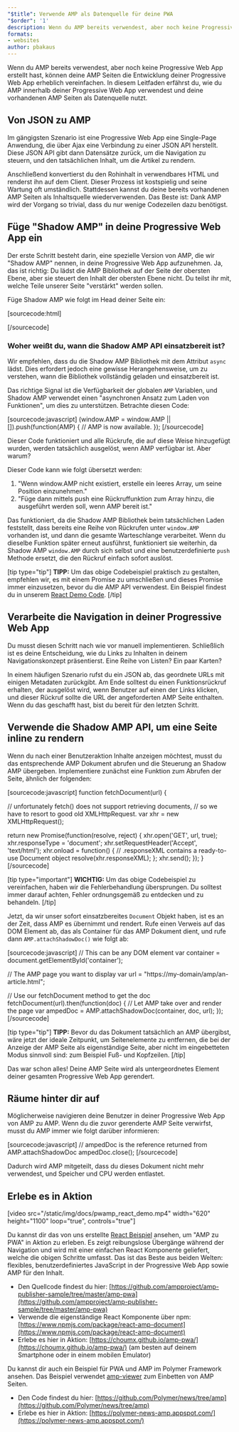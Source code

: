 ```yaml
---
"$title": Verwende AMP als Datenquelle für deine PWA
"$order": '1'
description: Wenn du AMP bereits verwendest, aber noch keine Progressive Web App erstellt hast, können deine AMP Seiten die Entwicklung deiner Progressive Web App erheblich vereinfachen.
formats:
- websites
author: pbakaus
---
```


Wenn du AMP bereits verwendest, aber noch keine Progressive Web App erstellt hast, können deine AMP Seiten die Entwicklung deiner Progressive Web App erheblich vereinfachen. In diesem Leitfaden erfährst du, wie du AMP innerhalb deiner Progressive Web App verwendest und deine vorhandenen AMP Seiten als Datenquelle nutzt.

## Von JSON zu AMP

Im gängigsten Szenario ist eine Progressive Web App eine Single-Page Anwendung, die über Ajax eine Verbindung zu einer JSON API herstellt. Diese JSON API gibt dann Datensätze zurück, um die Navigation zu steuern, und den tatsächlichen Inhalt, um die Artikel zu rendern.

Anschließend konvertierst du den Rohinhalt in verwendbares HTML und renderst ihn auf dem Client. Dieser Prozess ist kostspielig und seine Wartung oft umständlich. Stattdessen kannst du deine bereits vorhandenen AMP Seiten als Inhaltsquelle wiederverwenden. Das Beste ist: Dank AMP wird der Vorgang so trivial, dass du nur wenige Codezeilen dazu benötigst.

## Füge "Shadow AMP" in deine Progressive Web App ein

Der erste Schritt besteht darin, eine spezielle Version von AMP, die wir "Shadow AMP" nennen, in deine Progressive Web App aufzunehmen. Ja, das ist richtig: Du lädst die AMP Bibliothek auf der Seite der obersten Ebene, aber sie steuert den Inhalt der obersten Ebene nicht. Du teilst ihr mit, welche Teile unserer Seite "verstärkt" werden sollen.

Füge Shadow AMP wie folgt im Head deiner Seite ein:

[sourcecode:html]
<!-- Asynchronously load the AMP-with-Shadow-DOM runtime library. -->
<script async src="https://cdn.ampproject.org/shadow-v0.js"></script>
[/sourcecode]

### Woher weißt du, wann die Shadow AMP API einsatzbereit ist?

Wir empfehlen, dass du die Shadow AMP Bibliothek mit dem Attribut `async` lädst. Dies erfordert jedoch eine gewisse Herangehensweise, um zu verstehen, wann die Bibliothek vollständig geladen und einsatzbereit ist.

Das richtige Signal ist die Verfügbarkeit der globalen <code>AMP</code> Variablen, und Shadow AMP verwendet einen "<a>asynchronen Ansatz zum Laden von Funktionen</a>", um dies zu unterstützen. Betrachte diesen Code:

[sourcecode:javascript]
(window.AMP = window.AMP || []).push(function(AMP) {
  // AMP is now available.
});
[/sourcecode]

Dieser Code funktioniert und alle Rückrufe, die auf diese Weise hinzugefügt wurden, werden tatsächlich ausgelöst, wenn AMP verfügbar ist. Aber warum?

Dieser Code kann wie folgt übersetzt werden:

1. "Wenn window.AMP nicht existiert, erstelle ein leeres Array, um seine Position einzunehmen."
2. "Füge dann mittels push eine Rückruffunktion zum Array hinzu, die ausgeführt werden soll, wenn AMP bereit ist."

Das funktioniert, da die Shadow AMP Bibliothek beim tatsächlichen Laden feststellt, dass bereits eine Reihe von Rückrufen unter <code>window.AMP</code> vorhanden ist, und dann die gesamte Warteschlange verarbeitet. Wenn du dieselbe Funktion später erneut ausführst, funktioniert sie weiterhin, da Shadow AMP <code>window.AMP</code> durch sich selbst und eine benutzerdefinierte <code>push</code> Methode ersetzt, die den Rückruf einfach sofort auslöst.

[tip type="tip"] **TIPP:** Um das obige Codebeispiel praktisch zu gestalten, empfehlen wir, es mit einem Promise zu umschließen und dieses Promise immer einzusetzen, bevor du die AMP API verwendest. Ein Beispiel findest du in unserem [React Demo Code](https://github.com/ampproject/amp-publisher-sample/blob/master/amp-pwa/src/components/amp-document/amp-document.js#L20). [/tip]

## Verarbeite die Navigation in deiner Progressive Web App

Du musst diesen Schritt nach wie vor manuell implementieren. Schließlich ist es deine Entscheidung, wie du Links zu Inhalten in deinem Navigationskonzept präsentierst. Eine Reihe von Listen? Ein paar Karten?

In einem häufigen Szenario rufst du ein JSON ab, das geordnete URLs mit einigen Metadaten zurückgibt. Am Ende solltest du einen Funktionsrückruf erhalten, der ausgelöst wird, wenn Benutzer auf einen der Links klicken, und dieser Rückruf sollte die URL der angeforderten AMP Seite enthalten. Wenn du das geschafft hast, bist du bereit für den letzten Schritt.

## Verwende die Shadow AMP API, um eine Seite inline zu rendern

Wenn du nach einer Benutzeraktion Inhalte anzeigen möchtest, musst du das entsprechende AMP Dokument abrufen und die Steuerung an Shadow AMP übergeben. Implementiere zunächst eine Funktion zum Abrufen der Seite, ähnlich der folgenden:

[sourcecode:javascript]
function fetchDocument(url) {

  // unfortunately fetch() does not support retrieving documents,
  // so we have to resort to good old XMLHttpRequest.
  var xhr = new XMLHttpRequest();

  return new Promise(function(resolve, reject) {
    xhr.open('GET', url, true);
    xhr.responseType = 'document';
    xhr.setRequestHeader('Accept', 'text/html');
    xhr.onload = function() {
      // .responseXML contains a ready-to-use Document object
      resolve(xhr.responseXML);
    };
    xhr.send();
  });
}
[/sourcecode]

[tip type="important"] **WICHTIG:** Um das obige Codebeispiel zu vereinfachen, haben wir die Fehlerbehandlung übersprungen. Du solltest immer darauf achten, Fehler ordnungsgemäß zu entdecken und zu behandeln. [/tip]

Jetzt, da wir unser sofort einsatzbereites <code>Document</code> Objekt haben, ist es an der Zeit, dass AMP es übernimmt und rendert. Rufe einen Verweis auf das DOM Element ab, das als Container für das AMP Dokument dient, und rufe dann <code>AMP.attachShadowDoc()</code> wie folgt ab:

[sourcecode:javascript]
// This can be any DOM element
var container = document.getElementById('container');

// The AMP page you want to display
var url = "https://my-domain/amp/an-article.html";

// Use our fetchDocument method to get the doc
fetchDocument(url).then(function(doc) {
  // Let AMP take over and render the page
  var ampedDoc = AMP.attachShadowDoc(container, doc, url);
});
[/sourcecode]

[tip type="tip"] **TIPP:** Bevor du das Dokument tatsächlich an AMP übergibst, wäre jetzt der ideale Zeitpunkt, um Seitenelemente zu entfernen, die bei der Anzeige der AMP Seite als eigenständige Seite, aber nicht im eingebetteten Modus sinnvoll sind: zum Beispiel Fuß- und Kopfzeilen. [/tip]

Das war schon alles! Deine AMP Seite wird als untergeordnetes Element deiner gesamten Progressive Web App gerendert.

## Räume hinter dir auf

Möglicherweise navigieren deine Benutzer in deiner Progressive Web App von AMP zu AMP. Wenn du die zuvor gerenderte AMP Seite verwirfst, musst du AMP immer wie folgt darüber informieren:

[sourcecode:javascript]
// ampedDoc is the reference returned from AMP.attachShadowDoc
ampedDoc.close();
[/sourcecode]

Dadurch wird AMP mitgeteilt, dass du dieses Dokument nicht mehr verwendest, und Speicher und CPU werden entlastet.

## Erlebe es in Aktion

[video src="/static/img/docs/pwamp_react_demo.mp4" width="620" height="1100" loop="true", controls="true"]

Du kannst dir das von uns erstellte [React Beispiel](https://github.com/ampproject/amp-publisher-sample/tree/master/amp-pwa) ansehen, um "AMP zu PWA" in Aktion zu erleben. Es zeigt reibungslose Übergänge während der Navigation und wird mit einer einfachen React Komponente geliefert, welche die obigen Schritte umfasst. Das ist das Beste aus beiden Welten: flexibles, benutzerdefiniertes JavaScript in der Progressive Web App sowie AMP für den Inhalt.

- Den Quellcode findest du hier: [https://github.com/ampproject/amp-publisher-sample/tree/master/amp-pwa](https://github.com/ampproject/amp-publisher-sample/tree/master/amp-pwa)
- Verwende die eigenständige React Komponente über npm: [https://www.npmjs.com/package/react-amp-document](https://www.npmjs.com/package/react-amp-document)
- Erlebe es hier in Aktion: [https://choumx.github.io/amp-pwa/](https://choumx.github.io/amp-pwa/) (am besten auf deinem Smartphone oder in einem mobilen Emulator)

Du kannst dir auch ein Beispiel für PWA und AMP im Polymer Framework ansehen. Das Beispiel verwendet [amp-viewer](https://github.com/PolymerLabs/amp-viewer/) zum Einbetten von AMP Seiten.

- Den Code findest du hier: [https://github.com/Polymer/news/tree/amp](https://github.com/Polymer/news/tree/amp)
- Erlebe es hier in Aktion: [https://polymer-news-amp.appspot.com/](https://polymer-news-amp.appspot.com/)
